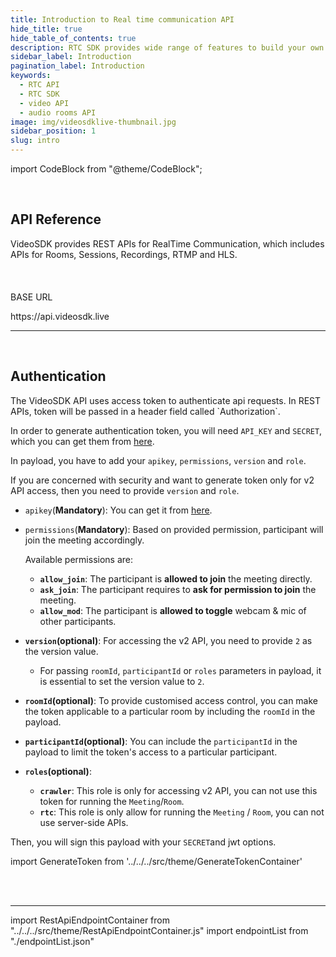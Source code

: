 ```yaml
---
title: Introduction to Real time communication API
hide_title: true
hide_table_of_contents: true
description: RTC SDK provides wide range of features to build your own custom video chat application without worrying about performance issues and scaling.
sidebar_label: Introduction
pagination_label: Introduction
keywords:
  - RTC API
  - RTC SDK
  - video API
  - audio rooms API
image: img/videosdklive-thumbnail.jpg
sidebar_position: 1
slug: intro
---
```


import CodeBlock from "@theme/CodeBlock";

<div id="tailwind">
<div class="row">
<div class="col col--6">
<br />
<h2> API Reference </h2>
<div >
VideoSDK provides REST APIs for RealTime Communication, which includes APIs for Rooms, Sessions, Recordings, RTMP and HLS.
</div>
</div>
<div class="col col--6">
<br /> <br /> <br />
<div>
 <div className="bg-[#333A47] rounded-t-lg pt-4 pb-4 pl-3 flex lg:flex-row flex-col align-middle">
  <div className="flex-1 text-sm font-bold text-white-1">BASE URL</div>
  </div>
  <div className="method_code_block">
   <div className="pt-4 pl-4 pr-4 pb-2 bg-[#252a34] rounded-b-lg flex flex-col align-middle">
    <p className="mb-2">
              <span className="text-[#7D8EAD] text-sm font-bold max-w-min hover:text-white-100">
                https://api.videosdk.live
              </span>
    </p>
    </div>
</div>
</div>

</div>
</div>

<hr />
<br />
<div class="row">
<div class="col col--6">
<h2> Authentication </h2>
<div >
The VideoSDK API uses access token to authenticate api requests.
In REST APIs, token will be passed in a header field called `Authorization`.

In order to generate authentication token, you will need `API_KEY` and `SECRET`, which you can get them from [here](https://app.videosdk.live/api-keys).

In payload, you have to add your `apikey`, `permissions`, `version` and `role`.

If you are concerned with security and want to generate token only for v2 API access, then you need to provide `version` and `role`.

- `apikey`(**Mandatory**): You can get it from [here](https://app.videosdk.live/api-keys).

- `permissions`(**Mandatory**): Based on provided permission, participant will join the meeting accordingly.

  Available permissions are:

  - **`allow_join`**: The participant is **allowed to join** the meeting directly.
  - **`ask_join`**: The participant requires to **ask for permission to join** the meeting.
  - **`allow_mod`**: The participant is **allowed to toggle** webcam & mic of other participants.

- **`version`(optional)**: For accessing the v2 API, you need to provide `2` as the version value.

  - For passing `roomId`, `participantId` or `roles` parameters in payload, it is essential to set the version value to `2`.

- **`roomId`(optional)**: To provide customised access control, you can make the token applicable to a particular room by including the `roomId` in the payload.

- **`participantId`(optional)**: You can include the `participantId` in the payload to limit the token's access to a particular participant.

- **`roles`(optional)**:

  - **`crawler`**: This role is only for accessing v2 API, you can not use this token for running the `Meeting`/`Room`.
  - **`rtc`**: This role is only allow for running the `Meeting` / `Room`, you can not use server-side APIs.

Then, you will sign this payload with your `SECRET`and jwt options.

</div>
</div>
<div class="col col--6">

import GenerateToken from '../../../src/theme/GenerateTokenContainer'

<br /><br />
<GenerateToken/>

</div>
</div>
</div>

---

import RestApiEndpointContainer from "../../../src/theme/RestApiEndpointContainer.js"
import endpointList from "./endpointList.json"

<RestApiEndpointContainer endpointSections={endpointList}/>

